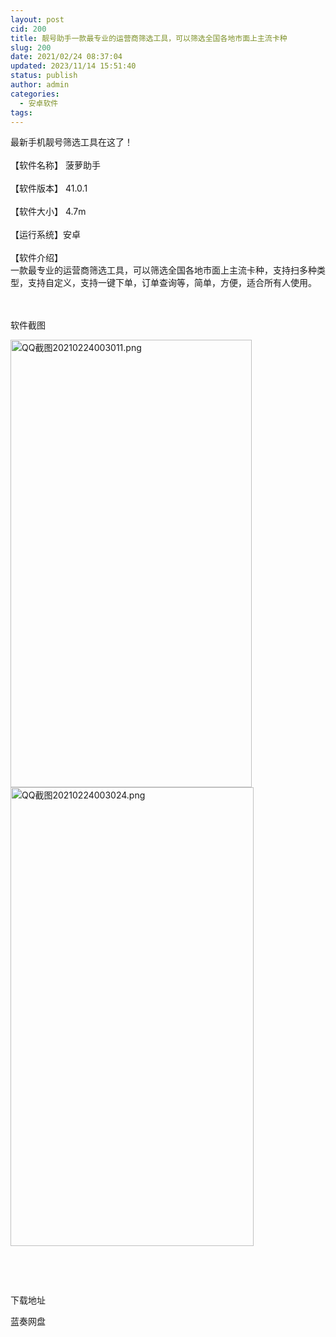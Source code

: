 ```yaml
---
layout: post
cid: 200
title: 靓号助手一款最专业的运营商筛选工具，可以筛选全国各地市面上主流卡种
slug: 200
date: 2021/02/24 08:37:04
updated: 2023/11/14 15:51:40
status: publish
author: admin
categories: 
  - 安卓软件
tags: 
---
```



<div alt="潮男心博客 www.cnx0.com">
	最新手机靓号筛选工具在这了！<br />
<br />
【软件名称】 菠萝助手<br />
<br />
【软件版本】 41.0.1<br />
<br />
【软件大小】 4.7m<br />
<br />
【运行系统】安卓<br />
<br />
【软件介绍】 <br />
一款最专业的运营商筛选工具，可以筛选全国各地市面上主流卡种，支持扫多种类型，支持自定义，支持一键下单，订单查询等，简单，方便，适合所有人使用。<br />
<br />
<br />
	<p>
		软件截图
	</p>
	<p>
		<a target="_blank" href="https://www.dbg188.com/content/uploadfile/202102/ca4a1614097945.png" id="ematt:23978"><img src="https://www.dbg188.com/content/uploadfile/202102/ca4a1614097945.png" title="点击查看原图" alt="QQ截图20210224003011.png" border="0" width="386" height="716" /></a><a target="_blank" href="https://www.dbg188.com/content/uploadfile/202102/658c1614097946.png" id="ematt:23980"><img src="https://www.dbg188.com/content/uploadfile/202102/658c1614097946.png" title="点击查看原图" alt="QQ截图20210224003024.png" border="0" width="389" height="734" /></a> 
	</p>
	<p>
		<br />
	</p>
	<p>
		<br />
	</p>
	<p>
		下载地址
	</p>
	<div class="Fengdown_tit">
		<i class="ico"></i> 
	</div>
<span onclick="window.open('https://jxdbgcom.lanzous.com/i3aPEm2iwpe');" class="Fengdown"><i class="ico"></i><i class="line"></i>蓝奏网盘</span> 
</div>